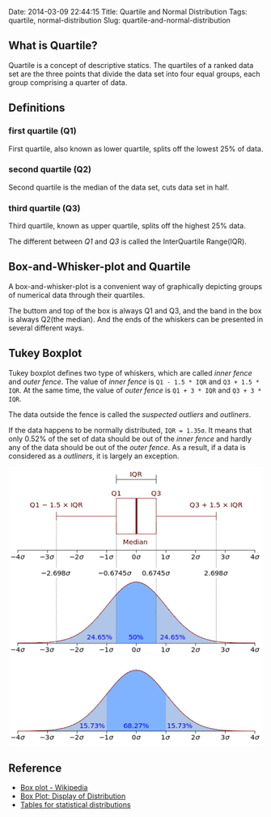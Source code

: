 Date: 2014-03-09 22:44:15
Title: Quartile and Normal Distribution
Tags: quartile, normal-distribution
Slug: quartile-and-normal-distribution

## What is Quartile?

Quartile is a concept of descriptive statics. The quartiles of a ranked data set are the three points that divide the data set into four equal groups, each group comprising a quarter of data.

## Definitions

### first quartile (Q1)

First quartile, also known as lower quartile, splits off the lowest 25% of data.

### second quartile (Q2)

Second quartile is the median of the data set, cuts data set in half.

### third quartile (Q3)

Third quartile, known as upper quartile, splits off the highest 25% data.

The different between *Q1* and *Q3* is called the InterQuartile Range(IQR).

## Box-and-Whisker-plot and Quartile

A box-and-whisker-plot is a convenient way of graphically depicting groups of numerical data through their quartiles.

The buttom and top of the box is always Q1 and Q3, and the band in the box is always Q2(the median). And the ends of the whiskers can be presented in several different ways.

## Tukey Boxplot

Tukey boxplot defines two type of whiskers, which are called *inner fence* and *outer fence*. The value of *inner fence* is ``Q1 - 1.5 * IQR`` and ``Q3 + 1.5 * IQR``. At the same time, the value of *outer fence* is ``Q1 + 3 * IQR`` and ``Q3 + 3 * IQR``.

The data outside the fence is called the *suspected outliers* and *outliners*.

If the data happens to be normally distributed, ``IQR = 1.35σ``. It means that only 0.52% of the set of data should be out of the *inner fence* and  hardly any of the data should be out of the *outer fence*. As a result, if a data is considered as a *outliners*, it is largely an exception.

![Boxplot and Normal Distribution](https://github.com/Wizmann/assets/raw/master/wizmann-tk-pic/Boxplot.png)

## Reference

* [Box plot - Wikipedia](https://en.wikipedia.org/wiki/Boxplot)
* [Box Plot: Display of Distribution](http://www.physics.csbsju.edu/stats/box2.html)
* [Tables for statistical distributions](http://www.wasu.com.cn/fwyzc/wasubzhzl/201207/P020140102519718744101.pdf)
